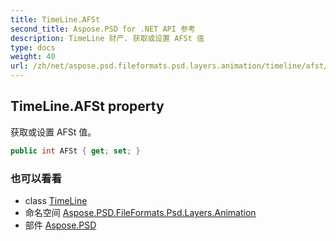```yaml
---
title: TimeLine.AFSt
second_title: Aspose.PSD for .NET API 参考
description: TimeLine 财产. 获取或设置 AFSt 值
type: docs
weight: 40
url: /zh/net/aspose.psd.fileformats.psd.layers.animation/timeline/afst/
---
```

## TimeLine.AFSt property

获取或设置 AFSt 值。

```csharp
public int AFSt { get; set; }
```

### 也可以看看

* class [TimeLine](../)
* 命名空间 [Aspose.PSD.FileFormats.Psd.Layers.Animation](../../timeline/)
* 部件 [Aspose.PSD](../../../)


